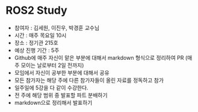 # ROS2 Study

- 참여자 : 김세원, 이진우, 박경훈 교수님
- 시간 : 매주 목요일 10시
- 장소 : 정기관 215호
- 예상 진행 기간 : 5주
- Github에 매주 자신이 맡은 부분에 대해서 markdown 형식으로 정리하여 PR (매주 모이는 날로부터 2일 전까지)
- 모임에서 자신이 공부한 부분에 대해서 공유
- 모든 참가자는 해당 주에 다른 참가자들이 올린 자료를 정독하고 참가
- 일주일에 5강을 다 같이 수강한다.
- 전 주에 해당 범위 중 발표할 파트 분배하기
- markdown으로 정리해서 발표하기